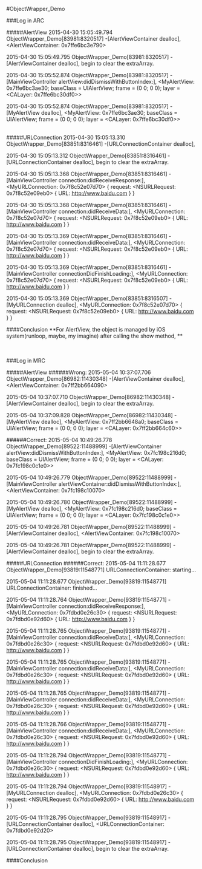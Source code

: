 #ObjectWrapper_Demo


###Log in ARC

#####AlertView
2015-04-30 15:05:49.794 ObjectWrapper_Demo[83981:8320517] -[AlertViewContainer dealloc], <AlertViewContainer: 0x7ffe6bc3e790>

2015-04-30 15:05:49.795 ObjectWrapper_Demo[83981:8320517] -[AlertViewContainer dealloc], begin to clear the extraArray.

2015-04-30 15:05:52.874 ObjectWrapper_Demo[83981:8320517] -[MainViewController alertView:didDismissWithButtonIndex:], <MyAlertView: 0x7ffe6bc3ae30; baseClass = UIAlertView; frame = (0 0; 0 0); layer = <CALayer: 0x7ffe6bc30df0>>

2015-04-30 15:05:52.874 ObjectWrapper_Demo[83981:8320517] -[MyAlertView dealloc], <MyAlertView: 0x7ffe6bc3ae30; baseClass = UIAlertView; frame = (0 0; 0 0); layer = <CALayer: 0x7ffe6bc30df0>>

<br />
#####URLConnection
2015-04-30 15:05:13.310 ObjectWrapper_Demo[83851:8316461] -[URLConnectionContainer dealloc], <URLConnectionContainer: 0x7f8c52e0f6d0>

2015-04-30 15:05:13.312 ObjectWrapper_Demo[83851:8316461] -[URLConnectionContainer dealloc], begin to clear the extraArray.

2015-04-30 15:05:13.368 ObjectWrapper_Demo[83851:8316461] -[MainViewController connection:didReceiveResponse:], <MyURLConnection: 0x7f8c52e07d70> { request: <NSURLRequest: 0x7f8c52e09eb0> { URL: http://www.baidu.com } }

2015-04-30 15:05:13.368 ObjectWrapper_Demo[83851:8316461] -[MainViewController connection:didReceiveData:], <MyURLConnection: 0x7f8c52e07d70> { request: <NSURLRequest: 0x7f8c52e09eb0> { URL: http://www.baidu.com } }

2015-04-30 15:05:13.369 ObjectWrapper_Demo[83851:8316461] -[MainViewController connection:didReceiveData:], <MyURLConnection: 0x7f8c52e07d70> { request: <NSURLRequest: 0x7f8c52e09eb0> { URL: http://www.baidu.com } }

2015-04-30 15:05:13.369 ObjectWrapper_Demo[83851:8316461] -[MainViewController connectionDidFinishLoading:], <MyURLConnection: 0x7f8c52e07d70> { request: <NSURLRequest: 0x7f8c52e09eb0> { URL: http://www.baidu.com } }

2015-04-30 15:05:13.369 ObjectWrapper_Demo[83851:8316507] -[MyURLConnection dealloc], <MyURLConnection: 0x7f8c52e07d70> { request: <NSURLRequest: 0x7f8c52e09eb0> { URL: http://www.baidu.com } }


####Conclusion
**For AlertView, the object is managed by iOS system(runloop, maybe, my imagine) after calling the show method, **

<br />
<br />
###Log in MRC

#####AlertView
######Wrong:
2015-05-04 10:37:07.706 ObjectWrapper_Demo[86982:11430348] -[AlertViewContainer dealloc], <AlertViewContainer: 0x7ff2bb664090>

2015-05-04 10:37:07.710 ObjectWrapper_Demo[86982:11430348] -[AlertViewContainer dealloc], begin to clear the extraArray.

2015-05-04 10:37:09.828 ObjectWrapper_Demo[86982:11430348] -[MyAlertView dealloc], <MyAlertView: 0x7ff2bb6648a0; baseClass = UIAlertView; frame = (0 0; 0 0); layer = <CALayer: 0x7ff2bb664c60>>

######Correct:
2015-05-04 10:49:26.778 ObjectWrapper_Demo[89522:11488999] -[AlertViewContainer alertView:didDismissWithButtonIndex:], <MyAlertView: 0x7fc198c216d0; baseClass = UIAlertView; frame = (0 0; 0 0); layer = <CALayer: 0x7fc198c0c1e0>>

2015-05-04 10:49:26.779 ObjectWrapper_Demo[89522:11488999] -[MainViewController alertViewContainer:didDismissWithButtonIndex:], <AlertViewContainer: 0x7fc198c10070>

2015-05-04 10:49:26.780 ObjectWrapper_Demo[89522:11488999] -[MyAlertView dealloc], <MyAlertView: 0x7fc198c216d0; baseClass = UIAlertView; frame = (0 0; 0 0); layer = <CALayer: 0x7fc198c0c1e0>>

2015-05-04 10:49:26.781 ObjectWrapper_Demo[89522:11488999] -[AlertViewContainer dealloc], <AlertViewContainer: 0x7fc198c10070>

2015-05-04 10:49:26.781 ObjectWrapper_Demo[89522:11488999] -[AlertViewContainer dealloc], begin to clear the extraArray.


#####URLConnection
######Correct:
2015-05-04 11:11:28.677 ObjectWrapper_Demo[93819:11548771] URLConnectionContainer: starting...

2015-05-04 11:11:28.677 ObjectWrapper_Demo[93819:11548771] URLConnectionContainer: finished...

2015-05-04 11:11:28.764 ObjectWrapper_Demo[93819:11548771] -[MainViewController connection:didReceiveResponse:], <MyURLConnection: 0x7fdbd0e26c30> { request: <NSURLRequest: 0x7fdbd0e92d60> { URL: http://www.baidu.com } }

2015-05-04 11:11:28.765 ObjectWrapper_Demo[93819:11548771] -[MainViewController connection:didReceiveData:], <MyURLConnection: 0x7fdbd0e26c30> { request: <NSURLRequest: 0x7fdbd0e92d60> { URL: http://www.baidu.com } }

2015-05-04 11:11:28.765 ObjectWrapper_Demo[93819:11548771] -[MainViewController connection:didReceiveData:], <MyURLConnection: 0x7fdbd0e26c30> { request: <NSURLRequest: 0x7fdbd0e92d60> { URL: http://www.baidu.com } }

2015-05-04 11:11:28.765 ObjectWrapper_Demo[93819:11548771] -[MainViewController connection:didReceiveData:], <MyURLConnection: 0x7fdbd0e26c30> { request: <NSURLRequest: 0x7fdbd0e92d60> { URL: http://www.baidu.com } }

2015-05-04 11:11:28.766 ObjectWrapper_Demo[93819:11548771] -[MainViewController connection:didReceiveData:], <MyURLConnection: 0x7fdbd0e26c30> { request: <NSURLRequest: 0x7fdbd0e92d60> { URL: http://www.baidu.com } }

2015-05-04 11:11:28.794 ObjectWrapper_Demo[93819:11548771] -[MainViewController connectionDidFinishLoading:], <MyURLConnection: 0x7fdbd0e26c30> { request: <NSURLRequest: 0x7fdbd0e92d60> { URL: http://www.baidu.com } }

2015-05-04 11:11:28.794 ObjectWrapper_Demo[93819:11548917] -[MyURLConnection dealloc], <MyURLConnection: 0x7fdbd0e26c30> { request: <NSURLRequest: 0x7fdbd0e92d60> { URL: http://www.baidu.com } }

2015-05-04 11:11:28.795 ObjectWrapper_Demo[93819:11548917] -[URLConnectionContainer dealloc], <URLConnectionContainer: 0x7fdbd0e92d20>

2015-05-04 11:11:28.795 ObjectWrapper_Demo[93819:11548917] -[URLConnectionContainer dealloc], begin to clear the extraArray.


####Conclusion